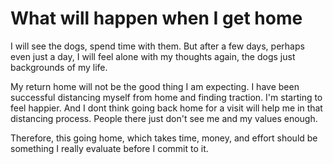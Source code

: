 # What will happen when I get home

I will see the dogs, spend time with them. But after a few days, perhaps even just a day, I will feel alone with my thoughts again, the dogs just backgrounds of my life.

My return home will not be the good thing I am expecting. I have been successful distancing myself from home and finding traction. I'm starting to feel happier. And I dont think going back home for a visit will help me in that distancing process. People there just don't see me and my values enough.

Therefore, this going home, which takes time, money, and effort should be something I really evaluate before I commit to it.

